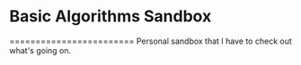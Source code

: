 # Basic Algorithms Sandbox
========================
Personal sandbox that I have to check out what's going on.
